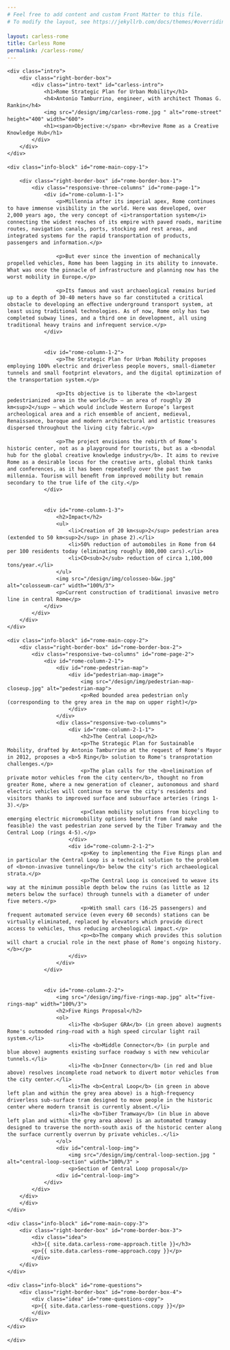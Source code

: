 ```yaml
---
# Feel free to add content and custom Front Matter to this file.
# To modify the layout, see https://jekyllrb.com/docs/themes/#overriding-theme-defaults

layout: carless-rome
title: Carless Rome
permalink: /carless-rome/
---
```


<head>
    <meta charset="UTF-8" />
    <meta name="viewport" content="width=device-width">
    <link rel="stylesheet" type="text/css" href="../css/styles.css" />
</head>

<div id="wrapper">

    <div class="intro">
        <div class="right-border-box">
            <div class="intro-text" id="carless-intro">
                <h1>Rome Strategic Plan for Urban Mobility</h1>
                <h4>Antonio Tamburrino, engineer, with architect Thomas G. Rankin</h4>
                <img src="/design/img/carless-rome.jpg " alt="rome-street" height="400" width="600">
                <h1><span>Objective:</span> <br>Revive Rome as a Creative Knowledge Hub</h1>
            </div>
        </div>
    </div>

    <div class="info-block" id="rome-main-copy-1">

        <div class="right-border-box" id="rome-border-box-1">
            <div class="responsive-three-columns" id="rome-page-1">
                <div id="rome-column-1-1">
                    <p>Millennia after its imperial apex, Rome continues to have immense visibility in the world. Here was developed, over 2,000 years ago, the very concept of <i>transportation system</i> connecting the widest reaches of its empire with paved roads, maritime routes, navigation canals, ports, stocking and rest areas, and integrated systems for the rapid transportation of products, passengers and information.</p>

                    <p>But ever since the invention of mechanically propelled vehicles, Rome has been lagging in its ability to innovate. What was once the pinnacle of infrastructure and planning now has the worst mobility in Europe.</p>

                    <p>Its famous and vast archaeological remains buried up to a depth of 30-40 meters have so far constituted a critical obstacle to developing an eﬀective underground transport system, at least using traditional technologies. As of now, Rome only has two completed subway lines, and a third one in development, all using traditional heavy trains and infrequent service.</p>
                </div>
                

                <div id="rome-column-1-2">
                    <p>The Strategic Plan for Urban Mobility proposes employing 100% electric and driverless people movers, small-diameter tunnels and small footprint elevators, and the digital optimization of the transportation system.</p>

                    <p>Its objective is to liberate the <b>largest pedestrianized area in the world</b> — an area of roughly 20 km<sup>2</sup> — which would include Western Europe’s largest archeological area and a rich ensemble of ancient, medieval, Renaissance, baroque and modern architectural and artistic treasures dispersed throughout the living city fabric.</p>

                    <p>The project envisions the rebirth of Rome’s historic center, not as a playground for tourists, but as a <b>nodal hub for the global creative knowledge industry</b>. It aims to revive Rome as a desirable locus for the creative arts, global think tanks and conferences, as it has been repeatedly over the past two millennia. Tourism will beneﬁt from improved mobility but remain secondary to the true life of the city.</p>
                </div>

        
                <div id="rome-column-1-3">
                    <h2>Impact</h2>
                    <ul>
                        <li>Creation of 20 km<sup>2</sup> pedestrian area (extended to 50 km<sup>2</sup> in phase 2).</li>
                        <li>50% reduction of automobiles in Rome from 64 per 100 residents today (eliminating roughly 800,000 cars).</li>
                        <li>CO<sub>2</sub> reduction of circa 1,100,000 tons/year.</li>
                    </ul>
                    <img src="/design/img/colosseo-b&w.jpg" alt="colosseum-car" width="100%/3">
                    <p>Current construction of traditional invasive metro line in central Rome</p>
                </div>
            </div>
        </div>
    </div>

    <div class="info-block" id="rome-main-copy-2">
        <div class="right-border-box" id="rome-border-box-2">
            <div class="responsive-two-columns" id="rome-page-2">
                <div id="rome-column-2-1">
                    <div id="rome-pedestrian-map">
                        <div id="pedestrian-map-image">
                            <img src="/design/img/pedestrian-map-closeup.jpg" alt="pedestrian-map">
                            <p>Red bounded area pedestrian only (corresponding to the grey area in the map on upper right)</p>
                        </div>
                    </div>
                    <div class="responsive-two-columns">
                        <div id="rome-column-2-1-1">
                            <h2>The Central Loop</h2>
                            <p>The Strategic Plan for Sustainable Mobility, drafted by Antonio Tamburrino at the request of Rome's Mayor in 2012, proposes a <b>5 Ring</b> solution to Rome's transprotation challenges.</p>
                            <p>The plan calls for the <b>elimination of private motor vehicles from the city center</b>, thought no from greater Rome, where a new generation of cleaner, autonomous and shard electric vehicles will continue to serve the city's residents and visitors thanks to improved surface and subsurface arteries (rings 1-3).</p>
                            <p>Clean mobility solutions from bicycling to emerging electric micromobility options benefit from (and make feasible) the vast pedestrian zone served by the Tiber Tramway and the Central Loop (rings 4-5).</p>
                        </div>
                        <div id="rome-column-2-1-2">
                            <p>Key to implementing the Five Rings plan and in particular the Central Loop is a technical solution to the problem of <b>non-invasive tunneling</b> below the city's rich archaeological strata.</p>
                            <p>The Central Loop is conceived to weave its way at the minimum possible depth below the ruins (as little as 12 meters below the surface) through tunnels with a diameter of under five meters.</p>
                            <p>With small cars (16-25 passengers) and frequent automated service (even every 60 seconds) stations can be virtually eliminated, replaced by elevators which provide direct access to vehicles, thus reducing archeological impact.</p>
                            <p><b>The company which provides this solution will chart a crucial role in the next phase of Rome's ongoing history.</b></p>
                        </div>
                    </div>
                </div>

        
                <div id="rome-column-2-2">
                    <img src="/design/img/five-rings-map.jpg" alt="five-rings-map" width="100%/3">
                    <h2>Five Rings Proposal</h2>
                    <ol>
                        <li>The <b>Super GRA</b> (in green above) augments Rome's outmoded ring-road with a high speed circular light rail system.</li>
                        <li>The <b>Middle Connector</b> (in purple and blue above) augments existing surface roadway s with new vehicular tunnels.</li>
                        <li>The <b>Inner Connector</b> (in red and blue above) resolves incomplete road network to divert motor vehicles from the city center.</li>
                        <li>The <b>Central Loop</b> (in green in above left plan and within the grey area above) is a high-frequency driverless sub-surface tram designed to move people in the historic center where modern transit is currently absent.</li>
                        <li>The <b>Tiber Tramway</b> (in blue in above left plan and within the grey area above) is an automated tramway designed to traverse the north-south axis of the historic center along the surface currently overrun by private vehicles..</li>
                    </ol>
                    <div id="central-loop-img">
                        <img src="/design/img/central-loop-section.jpg " alt="central-loop-section" width="100%/3" >
                        <p>Section of Central Loop proposal</p>
                    <div id="central-loop-img">
                </div>
            </div>
        </div>
        </div>
    </div>

    <div class="info-block" id="rome-main-copy-3">
        <div class="right-border-box" id="rome-border-box-3">
            <div class="idea">
            <h3>{{ site.data.carless-rome-approach.title }}</h3>
            <p>{{ site.data.carless-rome-approach.copy }}</p>
            </div>
        </div>
    </div>

    <div class="info-block" id="rome-questions">
        <div class="right-border-box" id="rome-border-box-4">
            <div class="idea" id="rome-questions-copy">
            <p>{{ site.data.carless-rome-questions.copy }}</p>
            </div>
        </div>
    </div>
        
    </div>
</div>
